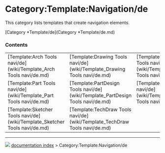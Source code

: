 # Category:Template:Navigation/de
This category lists templates that create navigation elements.

[Category   *Template/de](Category   *Template/de.md)

### Contents

|     |     |     |
| --- | --- | --- |
| [Template:Arch Tools navi/de](wiki/Template_Arch Tools navi/de.md) | [Template:Drawing Tools navi/de](wiki/Template_Drawing Tools navi/de.md) | [Template:OpenSCAD Tools navi/de](wiki/Template_OpenSCAD Tools navi/de.md) |
| [Template:Part Tools navi/de](wiki/Template_Part Tools navi/de.md) | [Template:PartDesign Tools navi/de](wiki/Template_PartDesign Tools navi/de.md) | [Template:Robot Tools navi/de](wiki/Template_Robot Tools navi/de.md) |
| [Template:Sketcher Tools navi/de](wiki/Template_Sketcher Tools navi/de.md) | [Template:TechDraw Tools navi/de](wiki/Template_TechDraw Tools navi/de.md) |



---
![](images/Right_arrow.png) [documentation index](../README.md) > Category:Template:Navigation/de
